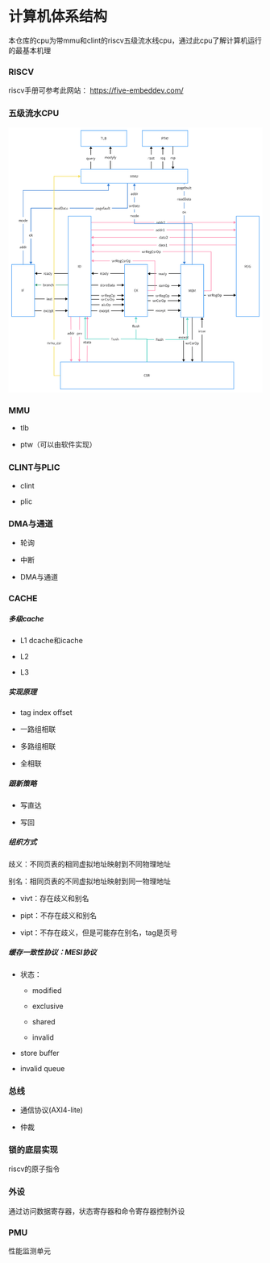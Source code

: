 # 计算机体系结构

本仓库的cpu为带mmu和clint的riscv五级流水线cpu，通过此cpu了解计算机运行的最基本机理

### RISCV

riscv手册可参考此网站： https://five-embeddev.com/

### 五级流水CPU

![avatar](cpu.png)

### MMU

+ tlb

+ ptw（可以由软件实现）

### CLINT与PLIC

+ clint

+ plic

### DMA与通道

+ 轮询

+ 中断

+ DMA与通道

### CACHE

##### 多级cache

  - L1 dcache和icache

  - L2

  - L3

##### 实现原理

  - tag index offset

  - 一路组相联

  - 多路组相联

  - 全相联

##### 跟新策略

  - 写直达

  - 写回

##### 组织方式

歧义：不同页表的相同虚拟地址映射到不同物理地址

别名：相同页表的不同虚拟地址映射到同一物理地址

  - vivt：存在歧义和别名

  - pipt：不存在歧义和别名

  - vipt：不存在歧义，但是可能存在别名，tag是页号

##### 缓存一致性协议：MESI协议

  - 状态：

    + modified

    + exclusive

    + shared

    + invalid

  - store buffer

  - invalid queue

### 总线

+ 通信协议(AXI4-lite)

+ 仲裁

### 锁的底层实现

riscv的原子指令

### 外设

通过访问数据寄存器，状态寄存器和命令寄存器控制外设

### PMU

性能监测单元



